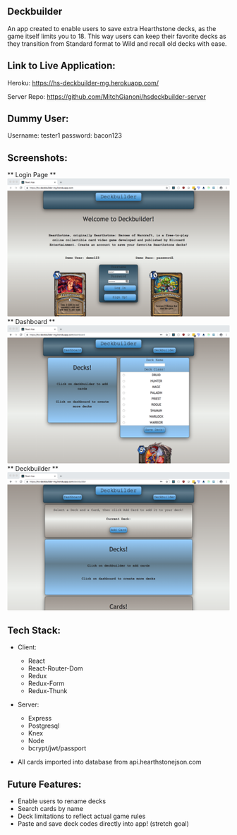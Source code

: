 ## Deckbuilder

An app created to enable users to save extra Hearthstone decks, as the game itself limits you to 18. This way users can keep their favorite decks as they transition from Standard format to Wild and recall old decks with ease.

## Link to Live Application:

Heroku: https://hs-deckbuilder-mg.herokuapp.com/
 
Server Repo: https://github.com/MitchGianoni/hsdeckbuilder-server

## Dummy User:

Username: tester1
password: bacon123

## Screenshots:
** Login Page **
![image](/SCREENSHOTS/login.png)
** Dashboard **
![image](/SCREENSHOTS/dashboard.png)
** Deckbuilder **
![image](/SCREENSHOTS/deckbuilder.png)

## Tech Stack:
- Client:
  - React
  - React-Router-Dom
  - Redux
  - Redux-Form
  - Redux-Thunk
- Server:
  - Express
  - Postgresql
  - Knex
  - Node
  - bcrypt/jwt/passport

- All cards imported into database from api.hearthstonejson.com

## Future Features:

- Enable users to rename decks
- Search cards by name
- Deck limitations to reflect actual game rules
- Paste and save deck codes directly into app! (stretch goal)